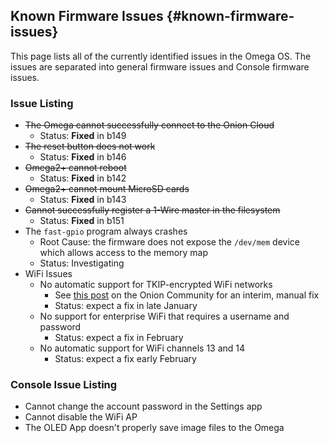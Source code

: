 ## Known Firmware Issues {#known-firmware-issues}

This page lists all of the currently identified issues in the Omega OS. The issues are separated into general firmware issues and Console firmware issues.

### Issue Listing

* ~~The Omega cannot successfully connect to the Onion Cloud~~
    * Status: **Fixed** in b149
* ~~The reset button does not work~~
    * Status: **Fixed** in b146
* ~~Omega2+ cannot reboot~~
    * Status: **Fixed** in b142
* ~~Omega2+ cannot mount MicroSD cards~~
    * Status: **Fixed** in b143
* ~~Cannot successfully register a 1-Wire master in the filesystem~~
    * Status: **Fixed** in b151
* The `fast-gpio` program always crashes
    * Root Cause: the firmware does not expose the `/dev/mem` device which allows access to the memory map
    * Status: Investigating
* WiFi Issues
    * No automatic support for TKIP-encrypted WiFi networks
        * See [this post](https://community.onion.io/topic/1149/omega2-fails-to-connect-to-wifi/25) on the Onion Community for an interim, manual fix
        * Status: expect a fix in late January
    * No support for enterprise WiFi that requires a username and password
        * Status: expect a fix in February
    * No automatic support for WiFi channels 13 and 14
        * Status: expect a fix early February


### Console Issue Listing

* Cannot change the account password in the Settings app
* Cannot disable the WiFi AP
* The OLED App doesn't properly save image files to the Omega
